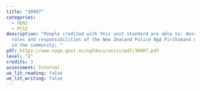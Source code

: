 ```yaml
---
title: "30907"
categories:
  - VEN2
  - PCS2
description: "People credited with this unit standard are able to: describe the
  roles and responsibilities of the New Zealand Police Ngā Pirihimana o Aotearoa
  in the community; "
pdf: https://www.nzqa.govt.nz/nqfdocs/units/pdf/30907.pdf
level: "2"
credits: 3
assessment: Internal
ue_lit_reading: false
ue_lit_writing: false
---
```

